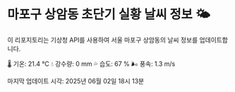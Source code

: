 
# 마포구 상암동 초단기 실황 날씨 정보 🌤️

이 리포지토리는 기상청 API를 사용하여 서울 마포구 상암동의 날씨 정보를 업데이트합니다. 

🌡️ 기온: 21.4 ℃
💧 강수량: 0 mm
💦 습도: 67 %
🌬️ 풍속: 1.3 m/s

마지막 업데이트 시각: 2025년 06월 02일 18시 13분    
